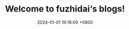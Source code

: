 ---
layout: post
title:  "Welcome to fuzhidai‘s blogs!"
date:   2024-01-01 19:18:00 +0800
categories: first update
---